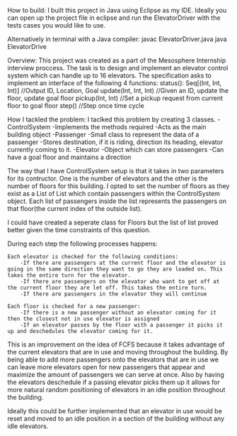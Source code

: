 How to build:
I built this project in Java using Eclipse as my IDE. Ideally you can open up the project file in eclipse and run the ElevatorDriver with the tests cases you would like to use. 

Alternatively in terminal with a Java compiler:
javac ElevatorDriver.java
java ElevatorDrive


Overview:
This project was created as a part of the Mesosphere Internship interview proccess. The task is to design and implement an elevator control system which can handle up to 16 elevators. The specification asks to implement an interface of the following 4 functions:
status(): Seq[(Int, Int, Int)] //Output ID, Location, Goal
update(Int, Int, Int) //Given an ID, update the floor, update goal floor
pickup(Int, Int) //Set a pickup request from current floor to goal floor
step() //Step once time cycle

How I tackled the problem:
I taclked this problem by creating 3 classes.
-ControlSystem
	-Implements the methods required
	-Acts as the main building object
-Passenger
	-Small class to represent the data of a passenger
	-Stores destination, if it is riding, direction its heading, elevator currently coming to it.
-Elevator
	-Object which can store passengers
	-Can have a goal floor and maintains a direction

The way that I have ControlSystem setup is that it takes in two parameters for its contructor. One is the number of elevators and the other is the number of floors for this building. I opted to set the number of floors as they exist as a List of List which contain passengers within the ControlSystem object. Each list of passengers inside the list represents the passengers on that floor(the current index of the outside list).

I could have created a seperate class for Floors but the list of list proved better given the time constraints of this question.  

During each step the following processes happens:

	Each elevator is checked for the following conditions:
		-If there are passengers at the current floor and the elevator is going in the same direction they want to go they are loaded on. This takes the entire turn for the elevator.
		-If there are passengers on the elevator who want to get off at the current floor they are let off. This takes the entire turn.
		-If there are passengers in the elevator they will continue

	Each floor is checked for a new passenger:
		-If there is a new passenger without an elevator coming for it then the closest not in use elevator is assigned
		-If an elevator passes by the floor with a passenger it picks it up and deschedules the elevator coming for it. 

This is an improvement on the idea of FCFS because it takes advantage of the current elevators that are in use and moving throughout the building. By being able to add more passengers onto the elevators that are in use we can leave more elevators open for new passengers that appear and maximize the amount of passengers we can serve at once. Also by having the elevators deschedule if a passing elevator picks them up it allows for more natural random positioning of elevators in an idle position throughout the building.

Ideally this could be further implemented that an elevator in use would be reset and moved to an idle position in a section of the building without any idle elevators.